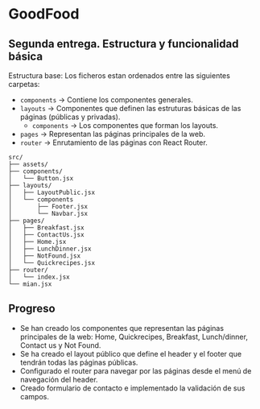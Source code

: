 # GoodFood

## Segunda entrega. Estructura y funcionalidad básica
Estructura base:
Los ficheros estan ordenados entre las siguientes carpetas:
- `components` -> Contiene los componentes generales.
- `layouts` -> Componentes que definen las estruturas básicas de las páginas (públicas y privadas).
  - `components` -> Los componentes que forman los layouts.
- `pages` -> Representan las páginas principales de la web.
- `router` -> Enrutamiento de las páginas con React Router.

```plaintext
src/
├── assets/
├── components/
│   └── Button.jsx
├── layouts/
│   ├── LayoutPublic.jsx
│   └── components
│       ├── Footer.jsx
│       └── Navbar.jsx
├── pages/
│   ├── Breakfast.jsx
│   ├── ContactUs.jsx
│   ├── Home.jsx
│   ├── LunchDinner.jsx
│   ├── NotFound.jsx
│   └── Quickrecipes.jsx
├── router/
│   └── index.jsx
└── mian.jsx
```

## Progreso
- Se han creado los componentes que representan las páginas principales de la web: Home, Quickrecipes, Breakfast, Lunch/dinner, Contact us y Not Found.
- Se ha creado el layout público que define el header y el footer que tendrán todas las páginas públicas.
- Configurado el router para navegar por las páginas desde el menú de navegación del header.
- Creado formulario de contacto e implementado la validación de sus campos.

